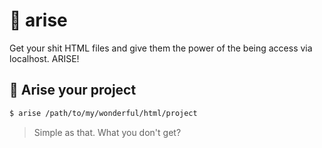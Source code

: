 # 🧬 arise

Get your shit HTML files and give them the power of the being access via 
localhost. ARISE!

## 🎐 Arise your project

```sh
$ arise /path/to/my/wonderful/html/project
```
> Simple as that. What you don't get?